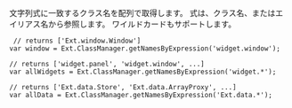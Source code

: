 文字列式に一致するクラス名を配列で取得します。 式は、クラス名、またはエイリアス名から参照します。 ワイルドカードもサポートします。

     // returns ['Ext.window.Window']
    var window = Ext.ClassManager.getNamesByExpression('widget.window');

    // returns ['widget.panel', 'widget.window', ...]
    var allWidgets = Ext.ClassManager.getNamesByExpression('widget.*');

    // returns ['Ext.data.Store', 'Ext.data.ArrayProxy', ...]
    var allData = Ext.ClassManager.getNamesByExpression('Ext.data.*');
